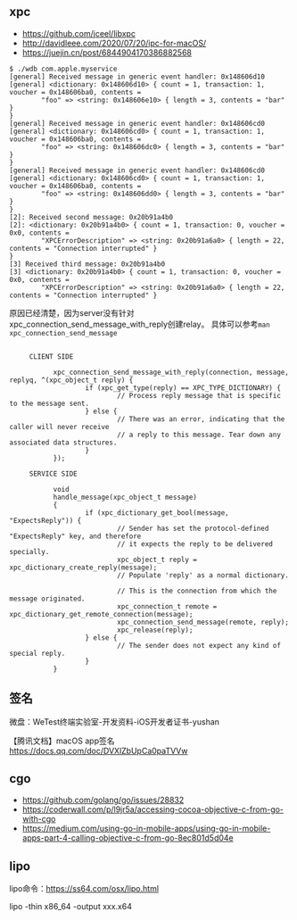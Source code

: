 ## xpc

- https://github.com/jceel/libxpc
- http://davidleee.com/2020/07/20/ipc-for-macOS/
- https://juejin.cn/post/6844904170386882568

```
$ ./wdb com.apple.myservice
[general] Received message in generic event handler: 0x148606d10
[general] <dictionary: 0x148606d10> { count = 1, transaction: 1, voucher = 0x148606ba0, contents =
        "foo" => <string: 0x148606e10> { length = 3, contents = "bar" }
}
[general] Received message in generic event handler: 0x148606cd0
[general] <dictionary: 0x148606cd0> { count = 1, transaction: 1, voucher = 0x148606ba0, contents =
        "foo" => <string: 0x148606dc0> { length = 3, contents = "bar" }
}
[general] Received message in generic event handler: 0x148606cd0
[general] <dictionary: 0x148606cd0> { count = 1, transaction: 1, voucher = 0x148606ba0, contents =
        "foo" => <string: 0x148606dd0> { length = 3, contents = "bar" }
}
[2]: Received second message: 0x20b91a4b0
[2]: <dictionary: 0x20b91a4b0> { count = 1, transaction: 0, voucher = 0x0, contents =
        "XPCErrorDescription" => <string: 0x20b91a6a0> { length = 22, contents = "Connection interrupted" }
}
[3] Received third message: 0x20b91a4b0
[3] <dictionary: 0x20b91a4b0> { count = 1, transaction: 0, voucher = 0x0, contents =
        "XPCErrorDescription" => <string: 0x20b91a6a0> { length = 22, contents = "Connection interrupted" }
```

原因已经清楚，因为server没有针对xpc_connection_send_message_with_reply创建relay。
具体可以参考`man xpc_connection_send_message`

```

     CLIENT SIDE

           xpc_connection_send_message_with_reply(connection, message, replyq, ^(xpc_object_t reply) {
                   if (xpc_get_type(reply) == XPC_TYPE_DICTIONARY) {
                           // Process reply message that is specific to the message sent.
                   } else {
                           // There was an error, indicating that the caller will never receive
                           // a reply to this message. Tear down any associated data structures.
                   }
           });

     SERVICE SIDE

           void
           handle_message(xpc_object_t message)
           {
                   if (xpc_dictionary_get_bool(message, "ExpectsReply")) {
                           // Sender has set the protocol-defined "ExpectsReply" key, and therefore
                           // it expects the reply to be delivered specially.
                           xpc_object_t reply = xpc_dictionary_create_reply(message);
                           // Populate 'reply' as a normal dictionary.

                           // This is the connection from which the message originated.
                           xpc_connection_t remote = xpc_dictionary_get_remote_connection(message);
                           xpc_connection_send_message(remote, reply);
                           xpc_release(reply);
                   } else {
                           // The sender does not expect any kind of special reply.
                   }
           }
```

## 签名

微盘：WeTest终端实验室-开发资料-iOS开发者证书-yushan

【腾讯文档】macOS app签名
https://docs.qq.com/doc/DVXlZbUpCa0paTVVw

## cgo

- https://github.com/golang/go/issues/28832
- https://coderwall.com/p/l9jr5a/accessing-cocoa-objective-c-from-go-with-cgo
- https://medium.com/using-go-in-mobile-apps/using-go-in-mobile-apps-part-4-calling-objective-c-from-go-8ec801d5d04e

## lipo

lipo命令：https://ss64.com/osx/lipo.html

lipo <fat-binary> -thin x86_64 -output xxx.x64
